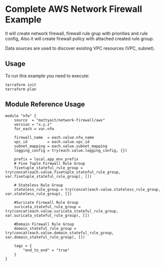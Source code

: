 # Complete AWS Network Firewall Example

It will create network firewall, firewall rule grup with priorities and rule config, Also it will create firewall policy with attached created rule group.

Data sources are used to discover existing VPC resources (VPC, subnet).

## Usage

To run this example you need to execute:

    terraform init
    terraform plan

## Module Reference Usage

    module "nfw" {
        source  = "mattyait/network-firewall/aws"
        version = "x.y.z"
        for_each = var.nfw

        firewall_name  = each.value.nfw_name
        vpc_id         = each.value.vpc_id
        subnet_mapping = each.value.subnet_mapping
        logging_config = try(each.value.logging_config, {})

        prefix = local.app_env_prefix
        # Five Tuple Firewall Rule Group
        fivetuple_stateful_rule_group = try(concat(each.value.fivetuple_stateful_rule_group, var.fivetuple_stateful_rule_group), [])

        # Stateless Rule Group
        stateless_rule_group = try(concat(each.value.stateless_rule_group, var.stateless_rule_group), [])

        #Suricate Firewall Rule Group
        suricata_stateful_rule_group = try(concat(each.value.suricata_stateful_rule_group, var.suricata_stateful_rule_group), [])

        #Domain Firewall Rule Group
        domain_stateful_rule_group = try(concat(each.value.domain_stateful_rule_group, var.domain_stateful_rule_group), [])
    
        tags = {
            "end_to_end" = "true"
        }
    }